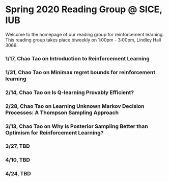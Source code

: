 # Spring 2020 Reading Group @ SICE, IUB

Welcome to the homepage of our reading group for reinforcement learning. This reading group 
takes place biweekly on 1:00pm - 3:00pm, Lindley Hall 3069.

### 1/17, Chao Tao on Introduction to Reinforcement Learning

### 1/31, Chao Tao on Minimax regret bounds for reinforcement learning

### 2/14, Chao Tao on Is Q-learning Provably Efficient?

### 2/28, Chao Tao on Learning Unknown Markov Decision Processes: A Thompson Sampling Approach

### 3/13, Chao Tao on Why is Posterior Sampling Better than Optimism for Reinforcement Learning?

### 3/27, TBD

### 4/10, TBD

### 4/24, TBD
